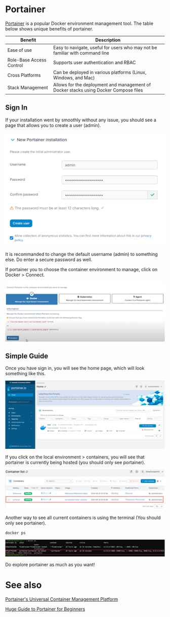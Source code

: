 # Portainer

[Portainer](https://www.portainer.io/) is a popular Docker environment management tool. The table below shows unique benefits of portainer.

|Benefit|Description|
|-------|-----------|
|Ease of use|Easy to navigate, useful for users who may not be familiar with command line|
|Role-Base Access Control|Supports user authentication and RBAC|
|Cross Platforms|Can be deployed in various platforms (Linux, Windows, and Mac)|
|Stack Management|Allows for the deployment and management of Docker stacks using Docker Compose files|

## Sign In 

If your installation went by smoothly without any issue, you should see a page that allows you to create a user (admin).

![portainer first look](../img/port_firstlook.png)

It is recommanded to change the default username (admin) to something else. Do enter a secure password as well.

If portainer you to choose the container environment to manage, click on Docker > Connect.

![portainer choosing](../img/port_choose.png)

## Simple Guide

Once you have sign in, you will see the home page, which will look something like this.

![portainer home page](../img/port_home.png)

If you click on the local environment > containers, you will see that portainer is currently being hosted (you should only see portainer).

![portainer hosted gui](../img/port_hosted_gui.png)

Another way to see all current containers is using the terminal (You should only see portainer).

```shell
docker ps
```

![portainer hosted cli](../img/port_hosted_cli.png)

Do explore portainer as much as you want!

# See also

[Portainer's Universal Container Management Platform](https://www.portainer.io/products/portainer-platform-universal-container-management-platform#:~:text=Why%20Portainer%3F,of%20container%20technologies%20and%20environments.)

[Huge Guide to Portainer for Beginners](https://codeopolis.com/posts/beginners-guide-to-portainer/)